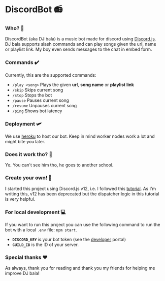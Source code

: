 # DiscordBot 📻

### Who? 🤔
DiscordBot (aka DJ bala) is a music bot made for discord using [Discord.js](https://discord.js.org/#/docs/main/stable/general/welcome). DJ bala supports slash commands and can play songs given the url, name or playlist link. My boy even sends messages to the chat in embed form. 

### Commands ✔️
Currently, this are the supported commands:
* `/play <song>` Plays the given **url**, **song name** or **playlist link**
* `/skip` Skips current song
* `/stop` Stops the bot
* `/pause` Pauses current song
* `/resume` Unpauses current song
* `/ping` Shows bot latency

### Deployment 🛩️
We use [heroku](https://discordbot-paredao.herokuapp.com) to host our bot. Keep in mind worker nodes work a lot and might bite you later.

### Does it work tho? 🏫
Ye. You can't see him tho, he goes to another school.

### Create your own! 📝
I started this project using Discord.js v12, i.e. I followed this [tutorial](https://gabrieltanner.org/blog/dicord-music-bot). As I'm writing this, v12 has been deprecated but the dispatcher logic in this tutorial is very helpful. 

### For local development 💻
If you want to run this project you can use the following command to run the bot with a local `.env` file: `npm start`. 
* **`DISCORD_KEY`** is your bot token (see the [developer](https://discord.com/developers/applications) portal)
* **`GUILD_ID`** is the ID of your server.

### Special thanks ❤️
As always, thank you for reading and thank you my friends for helping me improve DJ bala! 

